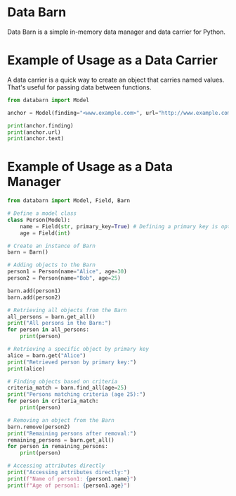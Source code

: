 # Data Barn
Data Barn is a simple in-memory data manager and data carrier for Python.


# Example of Usage as a Data Carrier

A data carrier is a quick way to create an object that carries named values.
That's useful for passing data between functions.

```Python
from databarn import Model

anchor = Model(finding="<www.example.com>", url="http://www.example.com", text="This is an example")

print(anchor.finding)
print(anchor.url)
print(anchor.text)
```

# Example of Usage as a Data Manager

```Python
from databarn import Model, Field, Barn

# Define a model class
class Person(Model):
    name = Field(str, primary_key=True) # Defining a primary key is optional
    age = Field(int)

# Create an instance of Barn
barn = Barn()

# Adding objects to the Barn
person1 = Person(name="Alice", age=30)
person2 = Person(name="Bob", age=25)

barn.add(person1)
barn.add(person2)

# Retrieving all objects from the Barn
all_persons = barn.get_all()
print("All persons in the Barn:")
for person in all_persons:
    print(person)

# Retrieving a specific object by primary key
alice = barn.get("Alice")
print("Retrieved person by primary key:")
print(alice)

# Finding objects based on criteria
criteria_match = barn.find_all(age=25)
print("Persons matching criteria (age 25):")
for person in criteria_match:
    print(person)

# Removing an object from the Barn
barn.remove(person2)
print("Remaining persons after removal:")
remaining_persons = barn.get_all()
for person in remaining_persons:
    print(person)

# Accessing attributes directly
print("Accessing attributes directly:")
print(f"Name of person1: {person1.name}")
print(f"Age of person1: {person1.age}")
```
